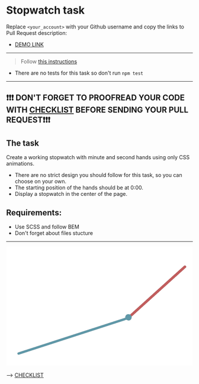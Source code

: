 # Stopwatch task
Replace `<your_account>` with your Github username and copy the links to Pull Request description:
- [DEMO LINK](https://Nazarii98.github.io/layout_stop-watch/)

___
> Follow [this instructions](https://github.com/mate-academy/layout_task-guideline#how-to-solve-the-layout-tasks-on-github)

- There are no tests for this task so don't run `npm test`
___

## ❗️❗️❗️ DON'T FORGET TO PROOFREAD YOUR CODE WITH [CHECKLIST](https://github.com/mate-academy/layout_stop-watch/blob/master/checklist.md) BEFORE SENDING YOUR PULL REQUEST❗️❗️❗️

## The task
Create a working stopwatch with minute and second hands using only CSS animations.
- There are no strict design you should follow for this task, so you can choose on your own.
- The starting position of the hands should be at 0:00.
- Display a stopwatch in the center of the page.

## Requirements:
- Use SCSS and follow BEM
- Don't forget about files stucture

---
![demo](stopwatch.png)

--> [CHECKLIST](https://github.com/mate-academy/layout_stop-watch/blob/master/checklist.md)
